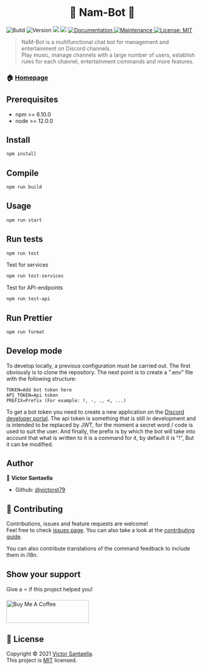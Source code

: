 <h1 align="center">🤖 Nam-Bot 🤖</h1>
<p>
 <img alt="Build" src="https://travis-ci.com/victorst79/NaM-Bot.svg?branch=master" />
  <img alt="Version" src="https://img.shields.io/badge/version-0.0.1-blue.svg?cacheSeconds=2592000" />
  <img src="https://img.shields.io/badge/npm-%3E%3D6.10.0-blue.svg" />
  <img src="https://img.shields.io/badge/node-%3E%3D12.0.0-blue.svg" />
  <a href="https://github.com/victorst79/NaM-Bot#readme" target="_blank">
    <img alt="Documentation" src="https://img.shields.io/badge/documentation-yes-brightgreen.svg" />
  </a>
  <a href="https://github.com/victorst79/NaM-Bot/graphs/commit-activity" target="_blank">
    <img alt="Maintenance" src="https://img.shields.io/badge/Maintained%3F-yes-green.svg" />
  </a>
  <a href="https://github.com/victorst79/NaM-Bot/blob/master/LICENSE" target="_blank">
    <img alt="License: MIT" src="https://img.shields.io/github/license/victorst79/Nam-Bot" />
  </a>
</p>

> NaM-Bot is a multifunctional chat bot for management and entertainment on Discord channels. <br>
> Play music, manage channels with a large number of users, establish rules for each channel, entertainment commands and more features.

### 🏠 [Homepage](https://github.com/victorst79/NaM-Bot#readme)

## Prerequisites

- npm >= 6.10.0
- node >= 12.0.0

## Install

```sh
npm install
```

## Compile

```sh
npm run build
```

## Usage

```sh
npm run start
```

## Run tests

```sh
npm run test
```

Test for services
```sh
npm run test-services
```

Test for API-endpoints
```sh
npm run test-api
```

## Run Prettier

```sh
npm run format
```

## Develop mode

To develop locally, a previous configuration must be carried out. The first obviously is to clone the repository.
The next point is to create a ".env" file with the following structure:
```
TOKEN=Add bot token here 
API_TOKEN=Api token 
PREFIX=Prefix (For example: !, -, ., <, ...)
```
To get a bot token you need to create a new application on the [Discord developer portal](https://discord.com/developers/applications).
The api token is something that is still in development and is intended to be replaced by JWT, for the moment a secret word / code is used to suit the user.
And finally, the prefix is by which the bot will take into account that what is written to it is a command for it, by default it is "!", But it can be modified.


## Author

👤 **Victor Santaella**

* Github: [@victorst79](https://github.com/victorst79)

## 🤝 Contributing

Contributions, issues and feature requests are welcome!<br />Feel free to check [issues page](https://github.com/victorst79/NaM-Bot/issues). You can also take a look at the [contributing guide](https://github.com/victorst79/NaM-Bot/blob/master/CONTRIBUTING.md).

You can also contribute translations of the command feedback to include them in i18n.

## Show your support

Give a ⭐️ if this project helped you!

<a href="https://www.buymeacoffee.com/victorst" target="_blank">
  <img src="https://cdn.buymeacoffee.com/buttons/v2/default-red.png" alt="Buy Me A Coffee" style="height: 60px !important;width: 217px !important;" >
</a>

## 📝 License

Copyright © 2021 [Victor Santaella](https://github.com/victorst79).<br />
This project is [MIT](https://github.com/victorst79/NaM-Bot/blob/master/LICENSE) licensed.